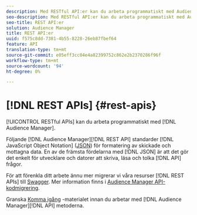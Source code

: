 ```yaml
---
description: Med RESTful API:er kan du arbeta programmatiskt med Audience Manager.
seo-description: Med RESTful API:er kan du arbeta programmatiskt med Audience Manager.
seo-title: REST API:er
solution: Audience Manager
title: REST API:er
uuid: f575c8dd-7381-4b55-8228-26eb87fbef64
feature: API
translation-type: tm+mt
source-git-commit: e05eff3cc04e4a82399752c862e2b2370286f96f
workflow-type: tm+mt
source-wordcount: '94'
ht-degree: 0%

---
```



# [!DNL REST APIs] {#rest-apis}

[!UICONTROL RESTful APIs] kan du arbeta programmatiskt med [!DNL Audience Manager].

Följande [!DNL Audience Manager][!DNL REST API] standarder [!DNL JavaScript Object Notation] ([JSON](https://www.json.org/)) för formatering av skickade och mottagna data. En av de främsta fördelarna med [!DNL JSON] är att det gör det enkelt för utvecklare och datorer att skriva, läsa och tolka [!DNL API] frågor.

För att förenkla ditt arbete ännu mer migrerar vi våra resurser [!DNL REST APIs] till [Swagger](https://swagger.io/solutions/api-documentation/). Mer information finns i [Audience Manager API-kodmigrering](/help/using/api/api-swagger-migration.md).

Granska [Komma igång](../../api/rest-api-main/aam-api-getting-started.md#getting-started-with-rest-apis) -materialet innan du arbetar med [!DNL Audience Manager][!DNL API] metoderna.
